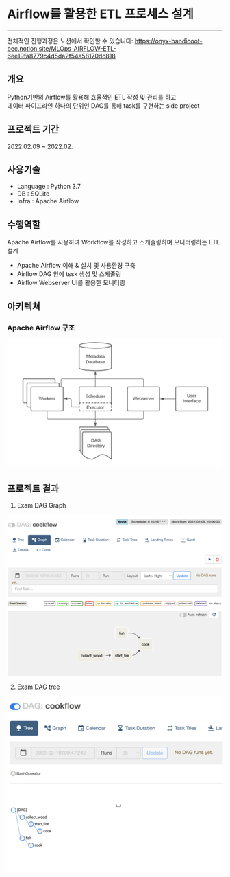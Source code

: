 # Airflow를 활용한 ETL 프로세스 설계
<hr>

전체적인 진행과정은 노션에서 확인할 수 있습니다: https://onyx-bandicoot-bec.notion.site/MLOps-AIRFLOW-ETL-6ee19fa8779c4d5da2f54a58170dc818 <br>

## 개요
Python기반의 Airflow를 활용해 효율적인 ETL 작성 및 관리를 하고 <br>
데이터 파이프라인 하나의 단위인 DAG를 통해 task를 구현하는 side project

## 프로젝트 기간 
2022.02.09 ~ 2022.02.

## 사용기술
- Language : Python 3.7 <br>
- DB : SQLite <br>
- Infra : Apache Airflow <br>

## 수행역할 
Apache Airflow를 사용하여 Workflow를 작성하고 스케줄링하며 모니터링하는 ETL 설계
- Apache Airflow 이해 & 설치 및 사용환경 구축
- Airflow DAG 안에 tssk 생성 및 스케줄링
- Airflow Webserver UI를 활용한 모니터링

## 아키텍쳐  
### Apache Airflow 구조

![serverelss2](images/apache_airflow_Architecture.png)


## 프로젝트 결과 
1. Exam DAG Graph

![result_graph](images/result_graph.png)

2. Exam DAG tree

![result_tree](images/result_tree.png)
